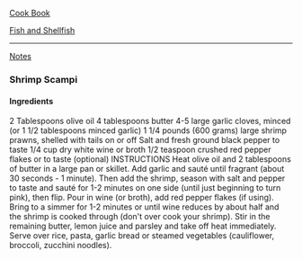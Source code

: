 [Cook Book]()  

[Fish and Shellfish]()  

-----   

[Notes]()  

### Shrimp Scampi  

#### Ingredients 

2 Tablespoons olive oil
4 tablespoons butter
4-5 large garlic cloves, minced (or 1 1/2 tablespoons minced garlic)
1 1/4 pounds (600 grams) large shrimp prawns, shelled with tails on or off
Salt and fresh ground black pepper to taste
1/4 cup dry white wine or broth
1/2 teaspoon crushed red pepper flakes or to taste (optional)
INSTRUCTIONS
Heat olive oil and 2 tablespoons of butter in a large pan or skillet. Add garlic and sauté until fragrant (about 30 seconds - 1 minute). Then add the shrimp, season with salt and pepper to taste and sauté for 1-2 minutes on one side (until just beginning to turn pink), then flip. 
Pour in wine (or broth), add red pepper flakes (if using). Bring to a simmer for 1-2 minutes or until wine reduces by about half and the shrimp is cooked through (don't over cook your shrimp).
Stir in the remaining butter, lemon juice and parsley and take off heat immediately.
Serve over rice, pasta, garlic bread or steamed vegetables (cauliflower, broccoli, zucchini noodles).
